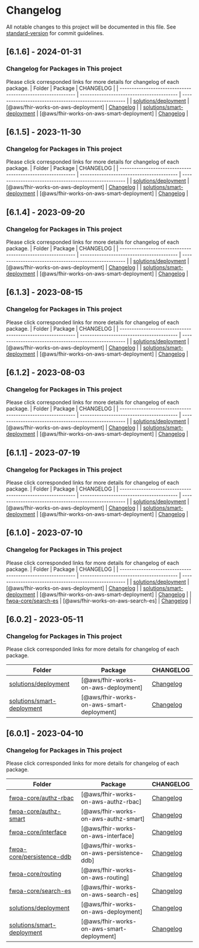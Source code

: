 # Changelog

All notable changes to this project will be documented in this file. See [standard-version](https://github.com/conventional-changelog/standard-version) for commit guidelines.

## [6.1.6] - 2024-01-31

### Changelog for Packages in This project

Please click corresponded links for more details for changelog of each package.
| Folder | Package | CHANGELOG |
| ----------------------------------------------------------- | ----------------------------------------- | ------------------------------------------------------ |
| [solutions/deployment](./solutions/deployment/) | [@aws/fhir-works-on-aws-deployment] | [Changelog](./solutions/deployment/CHANGELOG.md) |
| [solutions/smart-deployment](./solutions/smart-deployment/) | [@aws/fhir-works-on-aws-smart-deployment] | [Changelog](./solutions/smart-deployment/CHANGELOG.md) |

## [6.1.5] - 2023-11-30

### Changelog for Packages in This project

Please click corresponded links for more details for changelog of each package.
| Folder | Package | CHANGELOG |
| ----------------------------------------------------------- | ----------------------------------------- | ------------------------------------------------------ |
| [solutions/deployment](./solutions/deployment/) | [@aws/fhir-works-on-aws-deployment] | [Changelog](./solutions/deployment/CHANGELOG.md) |
| [solutions/smart-deployment](./solutions/smart-deployment/) | [@aws/fhir-works-on-aws-smart-deployment] | [Changelog](./solutions/smart-deployment/CHANGELOG.md) |

## [6.1.4] - 2023-09-20

### Changelog for Packages in This project

Please click corresponded links for more details for changelog of each package.
| Folder | Package | CHANGELOG |
| ----------------------------------------------------------- | ----------------------------------------- | ------------------------------------------------------ |
| [solutions/deployment](./solutions/deployment/) | [@aws/fhir-works-on-aws-deployment] | [Changelog](./solutions/deployment/CHANGELOG.md) |
| [solutions/smart-deployment](./solutions/smart-deployment/) | [@aws/fhir-works-on-aws-smart-deployment] | [Changelog](./solutions/smart-deployment/CHANGELOG.md) |

## [6.1.3] - 2023-08-15

### Changelog for Packages in This project

Please click corresponded links for more details for changelog of each package.
| Folder | Package | CHANGELOG |
| ----------------------------------------------------------- | ----------------------------------------- | ------------------------------------------------------ |
| [solutions/deployment](./solutions/deployment/) | [@aws/fhir-works-on-aws-deployment] | [Changelog](./solutions/deployment/CHANGELOG.md) |
| [solutions/smart-deployment](./solutions/smart-deployment/) | [@aws/fhir-works-on-aws-smart-deployment] | [Changelog](./solutions/smart-deployment/CHANGELOG.md) |

## [6.1.2] - 2023-08-03

### Changelog for Packages in This project

Please click corresponded links for more details for changelog of each package.
| Folder | Package | CHANGELOG |
| ----------------------------------------------------------- | ----------------------------------------- | ------------------------------------------------------ |
| [solutions/deployment](./solutions/deployment/) | [@aws/fhir-works-on-aws-deployment] | [Changelog](./solutions/deployment/CHANGELOG.md) |
| [solutions/smart-deployment](./solutions/smart-deployment/) | [@aws/fhir-works-on-aws-smart-deployment] | [Changelog](./solutions/smart-deployment/CHANGELOG.md) |

## [6.1.1] - 2023-07-19

### Changelog for Packages in This project

Please click corresponded links for more details for changelog of each package.
| Folder | Package | CHANGELOG |
| ----------------------------------------------------------- | ----------------------------------------- | ------------------------------------------------------ |
| [solutions/deployment](./solutions/deployment/) | [@aws/fhir-works-on-aws-deployment] | [Changelog](./solutions/deployment/CHANGELOG.md) |
| [solutions/smart-deployment](./solutions/smart-deployment/) | [@aws/fhir-works-on-aws-smart-deployment] | [Changelog](./solutions/smart-deployment/CHANGELOG.md) |

## [6.1.0] - 2023-07-10

### Changelog for Packages in This project

Please click corresponded links for more details for changelog of each package.
| Folder | Package | CHANGELOG |
| ----------------------------------------------------------- | ----------------------------------------- | ------------------------------------------------------ |
| [solutions/deployment](./solutions/deployment/) | [@aws/fhir-works-on-aws-deployment] | [Changelog](./solutions/deployment/CHANGELOG.md) |
| [solutions/smart-deployment](./solutions/smart-deployment/) | [@aws/fhir-works-on-aws-smart-deployment] | [Changelog](./solutions/smart-deployment/CHANGELOG.md) |
| [fwoa-core/search-es](./fwoa-core/search-es/) | [@aws/fhir-works-on-aws-search-es] | [Changelog](./fwoa-core/search-es/CHANGELOG.md) |

## [6.0.2] - 2023-05-11

### Changelog for Packages in This project

Please click corresponded links for more details for changelog of each package.

| Folder                                                      | Package                                   | CHANGELOG                                              |
| ----------------------------------------------------------- | ----------------------------------------- | ------------------------------------------------------ |
| [solutions/deployment](./solutions/deployment/)             | [@aws/fhir-works-on-aws-deployment]       | [Changelog](./solutions/deployment/CHANGELOG.md)       |
| [solutions/smart-deployment](./solutions/smart-deployment/) | [@aws/fhir-works-on-aws-smart-deployment] | [Changelog](./solutions/smart-deployment/CHANGELOG.md) |

## [6.0.1] - 2023-04-10

### Changelog for Packages in This project

Please click corresponded links for more details for changelog of each package.

| Folder                                                      | Package                                   | CHANGELOG                                              |
| ----------------------------------------------------------- | ----------------------------------------- | ------------------------------------------------------ |
| [fwoa-core/authz-rbac](./fwoa-core/authz-rbac/)             | [@aws/fhir-works-on-aws-authz-rbac]       | [Changelog](./fwoa-core/authz-rbac/CHANGELOG.md)       |
| [fwoa-core/authz-smart](./fwoa-core/authz-smart/)           | [@aws/fhir-works-on-aws-authz-smart]      | [Changelog](./fwoa-core/authz-smart/CHANGELOG.md)      |
| [fwoa-core/interface](./fwoa-core/interface/)               | [@aws/fhir-works-on-aws-interface]        | [Changelog](./fwoa-core/interface/CHANGELOG.md)        |
| [fwoa-core/persistence-ddb](./fwoa-core/persistence-ddb/)   | [@aws/fhir-works-on-aws-persistence-ddb]  | [Changelog](./fwoa-core/persistence-ddb/CHANGELOG.md)  |
| [fwoa-core/routing](./fwoa-core/routing/)                   | [@aws/fhir-works-on-aws-routing]          | [Changelog](./fwoa-core/routing/CHANGELOG.md)          |
| [fwoa-core/search-es](./fwoa-core/search-es/)               | [@aws/fhir-works-on-aws-search-es]        | [Changelog](./fwoa-core/search-es/CHANGELOG.md)        |
| [solutions/deployment](./solutions/deployment/)             | [@aws/fhir-works-on-aws-deployment]       | [Changelog](./solutions/deployment/CHANGELOG.md)       |
| [solutions/smart-deployment](./solutions/smart-deployment/) | [@aws/fhir-works-on-aws-smart-deployment] | [Changelog](./solutions/smart-deployment/CHANGELOG.md) |
